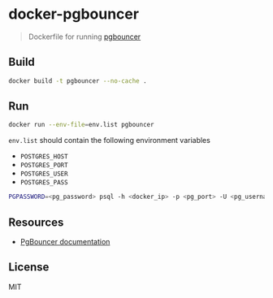 # docker-pgbouncer

> Dockerfile for running [pgbouncer](https://github.com/pgbouncer/pgbouncer)

## Build

```bash
docker build -t pgbouncer --no-cache .
```

## Run

```bash
docker run --env-file=env.list pgbouncer
```

`env.list` should contain the following environment variables

- `POSTGRES_HOST`
- `POSTGRES_PORT`
- `POSTGRES_USER`
- `POSTGRES_PASS`

```bash
PGPASSWORD=<pg_password> psql -h <docker_ip> -p <pg_port> -U <pg_username> <pg_dbname>
```

## Resources

- [PgBouncer documentation](https://github.com/pgbouncer/pgbouncer)

## License

MIT
